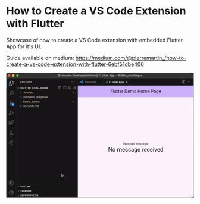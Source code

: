 # How to Create a VS Code Extension with Flutter

Showcase of how to create a VS Code extension with embedded Flutter App for it's UI.

Guide available on medium: https://medium.com/@pierremartin_/how-to-create-a-vs-code-extension-with-flutter-6ebf51dbe406

![showcase gif](showcase.gif)

